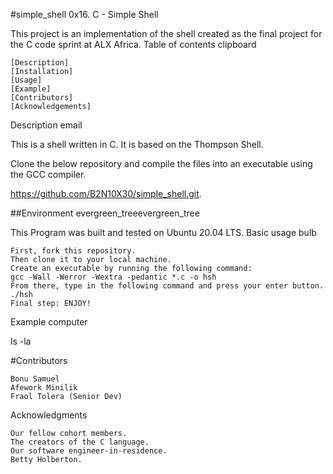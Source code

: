 #simple_shell
0x16. C - Simple Shell

This project is an implementation of the shell created as the final project for the C code sprint at ALX Africa.
Table of contents clipboard

    [Description]
    [Installation]
    [Usage]
    [Example]
    [Contributors]
    [Acknowledgements]

Description email

This is a shell written in C. It is based on the Thompson Shell.

Clone the below repository and compile the files into an executable using the GCC compiler.

https://github.com/B2N10X30/simple_shell.git.

##Environment evergreen_treeevergreen_tree

This Program was built and tested on Ubuntu 20.04 LTS.
Basic usage bulb

    First, fork this repository.
    Then clone it to your local machine.
    Create an executable by running the following command:
    gcc -Wall -Werror -Wextra -pedantic *.c -o hsh
    From there, type in the following command and press your enter button.
    ./hsh
    Final step: ENJOY!

Example computer

ls -la

#Contributors

    Bonu Samuel
    Afework Minilik
    Fraol Tolera (Senior Dev)

Acknowledgments 

    Our fellow cohort members.
    The creators of the C language.
    Our software engineer-in-residence.
    Betty Holberton.
